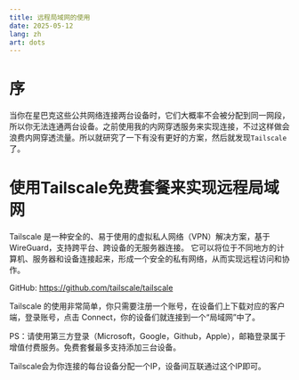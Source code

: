 ```yaml
---
title: 远程局域网的使用
date: 2025-05-12
lang: zh
art: dots
---
```


# 序

当你在星巴克这些公共网络连接两台设备时，它们大概率不会被分配到同一网段，所以你无法连通两台设备。之前使用我的内网穿透服务来实现连接，不过这样做会浪费内网穿透流量。所以就研究了一下有没有更好的方案，然后就发现`Tailscale`了。

# 使用Tailscale免费套餐来实现远程局域网

Tailscale 是一种安全的、易于使用的虚拟私人网络（VPN）解决方案，基于 WireGuard，支持跨平台、跨设备的无服务器连接。 它可以将位于不同地方的计算机、服务器和设备连接起来，形成一个安全的私有网络，从而实现远程访问和协作。

GitHub: https://github.com/tailscale/tailscale

Tailscale 的使用非常简单，你只需要注册一个账号，在设备们上下载对应的客户端，登录账号，点击 Connect，你的设备们就连接到一个“局域网”中了。

PS：请使用第三方登录（Microsoft，Google，Github，Apple），邮箱登录属于增值付费服务。免费套餐最多支持添加三台设备。

Tailscale会为你连接的每台设备分配一个IP，设备间互联通过这个IP即可。